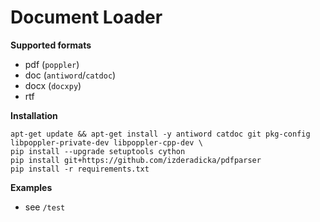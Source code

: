 # Document Loader

**Supported formats**
- pdf (`poppler`)
- doc (`antiword`/`catdoc`)
- docx (`docxpy`)
- rtf

**Installation**
```
apt-get update && apt-get install -y antiword catdoc git pkg-config libpoppler-private-dev libpoppler-cpp-dev \
pip install --upgrade setuptools cython
pip install git+https://github.com/izderadicka/pdfparser
pip install -r requirements.txt
```

**Examples**
- see `/test`

